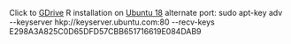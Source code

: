 Click to [GDrive](https://drive.google.com/drive/u/0/folders/1eBxF_ayqyf122TVZaNhInxHNvTxkZcGq)
R installation on [Ubuntu 18](https://linuxize.com/post/how-to-install-r-on-ubuntu-18-04/)
alternate port: sudo apt-key adv --keyserver hkp://keyserver.ubuntu.com:80 --recv-keys E298A3A825C0D65DFD57CBB651716619E084DAB9

